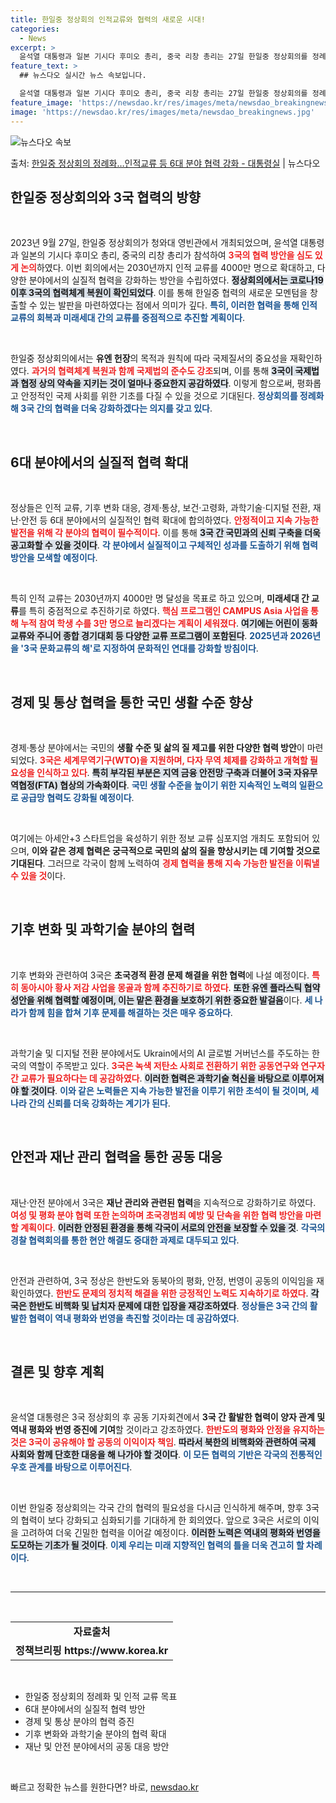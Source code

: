 ```yaml
---
title: 한일중 정상회의 인적교류와 협력의 새로운 시대!
categories:
  - News
excerpt: >
  윤석열 대통령과 일본 기시다 후미오 총리, 중국 리창 총리는 27일 한일중 정상회의를 정례화하는 등 3국 협…
feature_text: >
  ## 뉴스다오 실시간 뉴스 속보입니다.

  윤석열 대통령과 일본 기시다 후미오 총리, 중국 리창 총리는 27일 한일중 정상회의를 정례화하는 등 3국 협…
feature_image: 'https://newsdao.kr/res/images/meta/newsdao_breakingnews.jpg'
image: 'https://newsdao.kr/res/images/meta/newsdao_breakingnews.jpg'
---
```


![뉴스다오 속보](https://newsdao.kr/res/images/meta/newsdao_breakingnews.jpg)

<p>출처: <a href="https://newsdao.kr/3922" rel="dofollow">한일중 정상회의 정례화…인적교류 등 6대 분야 협력 강화 - 대통령실</a> | 뉴스다오</p>

<h2 data-ke-size="size26">한일중 정상회의와 3국 협력의 방향</h2>

<p data-ke-size="size16">&nbsp;</p>

2023년 9월 27일, 한일중 정상회의가 청와대 영빈관에서 개최되었으며, 윤석열 대통령과 일본의 기시다 후미오 총리, 중국의 리창 총리가 참석하여 <b><span style="color: #ee2323;">3국의 협력 방안을 심도 있게 논의</span></b>하였다. 이번 회의에서는 2030년까지 인적 교류를 4000만 명으로 확대하고, 다양한 분야에서의 실질적 협력을 강화하는 방안을 수립하였다. <b><span style="background-color: #21538527;">정상회의에서는 코로나19 이후 3국의 협력체계 복원이 확인되었다</span></b>. 이를 통해 한일중 협력의 새로운 모멘텀을 창출할 수 있는 발판을 마련하였다는 점에서 의미가 깊다. <b><span style="color: #1a5490;">특히, 이러한 협력을 통해 인적 교류의 회복과 미래세대 간의 교류를 중점적으로 추진할 계획이다</span></b>.

<p data-ke-size="size16">&nbsp;</p>

한일중 정상회의에서는 <b>유엔 헌장</b>의 목적과 원칙에 따라 국제질서의 중요성을 재확인하였다. <b><span style="color: #ee2323;">과거의 협력체계 복원과 함께 국제법의 준수도 강조</span></b>되며, 이를 통해 <b><span style="background-color: #21538527;">3국이 국제법과 협정 상의 약속을 지키는 것이 얼마나 중요한지 공감하였다</span></b>. 이렇게 함으로써, 평화롭고 안정적인 국제 사회를 위한 기초를 다질 수 있을 것으로 기대된다. <b><span style="color: #1a5490;">정상회의를 정례화해 3국 간의 협력을 더욱 강화하겠다는 의지를 갖고 있다</span></b>.

<p data-ke-size="size16">&nbsp;</p>

<h2 data-ke-size="size26">6대 분야에서의 실질적 협력 확대</h2>

<p data-ke-size="size16">&nbsp;</p>

정상들은 인적 교류, 기후 변화 대응, 경제·통상, 보건·고령화, 과학기술·디지털 전환, 재난·안전 등 6대 분야에서의 실질적인 협력 확대에 합의하였다. <b><span style="color: #ee2323;">안정적이고 지속 가능한 발전을 위해 각 분야의 협력이 필수적이다</span></b>. 이를 통해 <b><span style="background-color: #21538527;">3국 간 국민과의 신뢰 구축을 더욱 공고화할 수 있을 것이다</span></b>. <b><span style="color: #1a5490;">각 분야에서 실질적이고 구체적인 성과를 도출하기 위해 협력 방안을 모색할 예정이다</span></b>.

<p data-ke-size="size16">&nbsp;</p>

특히 인적 교류는 2030년까지 4000만 명 달성을 목표로 하고 있으며, <b>미래세대 간 교류</b>를 특히 중점적으로 추진하기로 하였다. <b><span style="color: #ee2323;">핵심 프로그램인 CAMPUS Asia 사업을 통해 누적 참여 학생 수를 3만 명으로 늘리겠다는 계획이 세워졌다</span></b>. <b><span style="background-color: #21538527;">여기에는 어린이 동화 교류와 주니어 종합 경기대회 등 다양한 교류 프로그램이 포함된다</span></b>. <b><span style="color: #1a5490;">2025년과 2026년을 '3국 문화교류의 해'로 지정하여 문화적인 연대를 강화할 방침이다</span></b>.

<p data-ke-size="size16">&nbsp;</p>

<h2 data-ke-size="size26">경제 및 통상 협력을 통한 국민 생활 수준 향상</h2>

<p data-ke-size="size16">&nbsp;</p>

경제·통상 분야에서는 국민의 **생활 수준 및 삶의 질 제고를 위한 다양한 협력 방안**이 마련되었다. <b><span style="color: #ee2323;">3국은 세계무역기구(WTO)을 지원하며, 다자 무역 체제를 강화하고 개혁할 필요성을 인식하고 있다</span></b>. <b><span style="background-color: #21538527;">특히 부각된 부분은 지역 금융 안전망 구축과 더불어 3국 자유무역협정(FTA) 협상의 가속화이다</span></b>. <b><span style="color: #1a5490;">국민 생활 수준을 높이기 위한 지속적인 노력의 일환으로 공급망 협력도 강화될 예정이다</span></b>.

<p data-ke-size="size16">&nbsp;</p>

여기에는 아세안+3 스타트업을 육성하기 위한 정보 교류 심포지엄 개최도 포함되어 있으며, <b>이와 같은 경제 협력은 궁극적으로 국민의 삶의 질을 향상시키는 데 기여할 것으로 기대된다</b>. 그러므로 각국이 함께 노력하여 <b><span style="color: #ee2323;">경제 협력을 통해 지속 가능한 발전을 이뤄낼 수 있을 것</span></b>이다.

<p data-ke-size="size16">&nbsp;</p>

<h2 data-ke-size="size26">기후 변화 및 과학기술 분야의 협력</h2>

<p data-ke-size="size16">&nbsp;</p>

기후 변화와 관련하여 3국은 **초국경적 환경 문제 해결을 위한 협력**에 나설 예정이다. <b><span style="color: #ee2323;">특히 동아시아 황사 저감 사업을 몽골과 함께 추진하기로 하였다</span></b>. <b><span style="background-color: #21538527;">또한 유엔 플라스틱 협약 성안을 위해 협력할 예정이며, 이는 맡은 환경을 보호하기 위한 중요한 발걸음</span></b>이다. <b><span style="color: #1a5490;">세 나라가 함께 힘을 합쳐 기후 문제를 해결하는 것은 매우 중요하다</span></b>.

<p data-ke-size="size16">&nbsp;</p>

과학기술 및 디지털 전환 분야에서도 Ukrain에서의 AI 글로벌 거버넌스를 주도하는 한국의 역할이 주목받고 있다. <b><span style="color: #ee2323;">3국은 녹색 저탄소 사회로 전환하기 위한 공동연구와 연구자 간 교류가 필요하다는 데 공감하였다</span></b>. <b><span style="background-color: #21538527;">이러한 협력은 과학기술 혁신을 바탕으로 이루어져야 할 것이다</span></b>. <b><span style="color: #1a5490;">이와 같은 노력들은 지속 가능한 발전을 이루기 위한 초석이 될 것이며, 세 나라 간의 신뢰를 더욱 강화하는 계기가 된다</span></b>.

<p data-ke-size="size16">&nbsp;</p>

<h2 data-ke-size="size26">안전과 재난 관리 협력을 통한 공동 대응</h2>

<p data-ke-size="size16">&nbsp;</p>

재난·안전 분야에서 3국은 **재난 관리와 관련된 협력**을 지속적으로 강화하기로 하였다. <b><span style="color: #ee2323;">여성 및 평화 분야 협력 또한 논의하며 초국경범죄 예방 및 단속을 위한 협력 방안을 마련할 계획이다</span></b>. <b><span style="background-color: #21538527;">이러한 안정된 환경을 통해 각국이 서로의 안전을 보장할 수 있을 것</span></b>. <b><span style="color: #1a5490;">각국의 경찰 협력회의를 통한 현안 해결도 중대한 과제로 대두되고 있다</span></b>.

<p data-ke-size="size16">&nbsp;</p>

안전과 관련하여, 3국 정상은 한반도와 동북아의 평화, 안정, 번영이 공동의 이익임을 재확인하였다. <b><span style="color: #ee2323;">한반도 문제의 정치적 해결을 위한 긍정적인 노력도 지속하기로 하였다</span></b>. <b><span style="background-color: #21538527;">각국은 한반도 비핵화 및 납치자 문제에 대한 입장을 재강조하였다</span></b>. <b><span style="color: #1a5490;">정상들은 3국 간의 활발한 협력이 역내 평화와 번영을 촉진할 것이라는 데 공감하였다</span></b>.

<p data-ke-size="size16">&nbsp;</p>

<h2 data-ke-size="size26">결론 및 향후 계획</h2>

<p data-ke-size="size16">&nbsp;</p>

윤석열 대통령은 3국 정상회의 후 공동 기자회견에서 <b>3국 간 활발한 협력이 양자 관계 및 역내 평화와 번영 증진에 기여</b>할 것이라고 강조하였다. <b><span style="color: #ee2323;">한반도의 평화와 안정을 유지하는 것은 3국이 공유해야 할 공동의 이익이자 책임</span></b>. <b><span style="background-color: #21538527;">따라서 북한의 비핵화와 관련하여 국제 사회와 함께 단호한 대응을 해 나가야 할 것이다</span></b>. <b><span style="color: #1a5490;">이 모든 협력의 기반은 각국의 전통적인 우호 관계를 바탕으로 이루어진다</span></b>.

<p data-ke-size="size16">&nbsp;</p>

이번 한일중 정상회의는 각국 간의 협력의 필요성을 다시금 인식하게 해주며, 향후 3국의 협력이 보다 강화되고 심화되기를 기대하게 한 회의였다. 앞으로 3국은 서로의 이익을 고려하여 더욱 긴밀한 협력을 이어갈 예정이다. <b><span style="background-color: #21538527;">이러한 노력은 역내의 평화와 번영을 도모하는 기초가 될 것이다</span></b>. <b><span style="color: #1a5490;">이제 우리는 미래 지향적인 협력의 틀을 더욱 견고히 할 차례이다</span></b>.

<p data-ke-size="size16">&nbsp;</p>

<hr/>

<p data-ke-size="size16">&nbsp;</p>

<table style="width: 100%;">
    <tbody>
        <tr>
            <td style="text-align: center; height: 17px;"><b>자료출처</b></td>
        </tr>
        <tr>
            <td style="text-align: center; height: 17px;"><b>정책브리핑 https://www.korea.kr</b></td>
        </tr>
    </tbody>
</table>

<p data-ke-size="size16">&nbsp;</p>

<ul>
    <li>한일중 정상회의 정례화 및 인적 교류 목표</li>
    <li>6대 분야에서의 실질적 협력 방안</li>
    <li>경제 및 통상 분야의 협력 증진</li>
    <li>기후 변화와 과학기술 분야의 협력 확대</li>
    <li>재난 및 안전 분야에서의 공동 대응 방안</li>
</ul>

<p data-ke-size="size16">&nbsp;</p> 

빠르고 정확한 뉴스를 원한다면? 바로, <a href="https://newsdao.kr" rel="dofollow">newsdao.kr</a>


